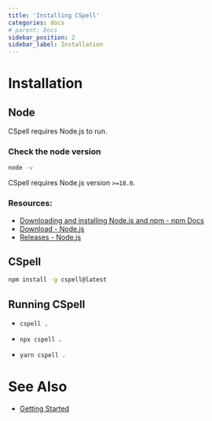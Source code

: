 ```yaml
---
title: 'Installing CSpell'
categories: docs
# parent: Docs
sidebar_position: 2
sidebar_label: Installation
---
```


# Installation

## Node

CSpell requires Node.js to run.

### **Check the node version**

```sh
node -v
```

CSpell requires Node.js version `>=18.0`.

### Resources:

- [Downloading and installing Node.js and npm - npm Docs](https://docs.npmjs.com/downloading-and-installing-node-js-and-npm)
- [Download - Node.js](https://nodejs.org/en/download/)
- [Releases - Node.js](https://nodejs.org/en/about/releases/)

## CSpell

```sh npm2yarn
npm install -g cspell@latest
```

## Running CSpell

- ```sh
  cspell .
  ```
- ```sh
  npx cspell .
  ```
- ```sh
  yarn cspell .
  ```

# See Also

- [Getting Started](./getting-started)
